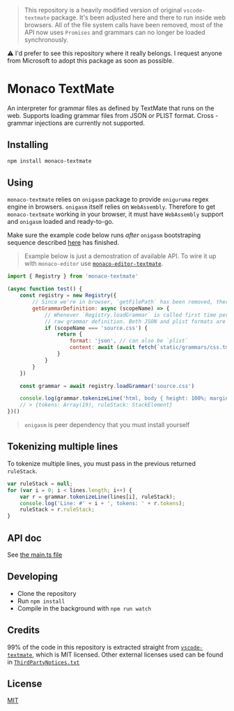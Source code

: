 > This repository is a heavily modified version of original `vscode-textmate` package. It's been adjusted here and there to run inside web browsers. All of the file system calls have been removed, most of the API now uses `Promises` and grammars can no longer be loaded synchronously.

⚠ I'd prefer to see this repository where it really belongs. I request anyone from Microsoft to adopt this package as soon as possible.

# Monaco TextMate

An interpreter for grammar files as defined by TextMate that runs on the web. Supports loading grammar files from JSON or PLIST format. Cross - grammar injections are currently not supported.

## Installing

```sh
npm install monaco-textmate
```

## Using

`monaco-textmate` relies on `onigasm` package to provide `oniguruma` regex engine in browsers. `onigasm` itself relies on `WebAssembly`. Therefore to
get `monaco-textmate` working in your browser, it must have `WebAssembly` support and `onigasm` loaded and ready-to-go.

Make sure the example code below runs *after* `onigasm` bootstraping sequence described [here](https://www.npmjs.com/package/onigasm#light-it-up) has finished.

> Example below is just a demostration of available API. To wire it up with `monaco-editor` use [`monaco-editor-textmate`](https://github.com/NeekSandhu/monaco-editor-textmate).

```javascript
import { Registry } from 'monaco-textmate'

(async function test() {
    const registry = new Registry({
        // Since we're in browser, `getFilePath` has been removed, therefore you must provide `getGrammarDefinition` hook for things to work
        getGrammarDefinition: async (scopeName) => {
            // Whenever `Registry.loadGrammar` is called first time per scope name, this function will be called asking you to provide
            // raw grammar definition. Both JSON and plist formats are accepted.
            if (scopeName === 'source.css') {
                return {
                    format: 'json', // can also be `plist`
                    content: await (await fetch(`static/grammars/css.tmGrammar.json`)).text() // when format is 'json', parsed JSON also works
                }
            }
        }
    })

    const grammar = await registry.loadGrammar('source.css')

    console.log(grammar.tokenizeLine('html, body { height: 100%; margin: 0 }'))
    // > {tokens: Array(19), ruleStack: StackElement}
})()

```

> `onigasm` is peer dependency that you must install yourself

## Tokenizing multiple lines

To tokenize multiple lines, you must pass in the previous returned `ruleStack`.

```javascript
var ruleStack = null;
for (var i = 0; i < lines.length; i++) {
	var r = grammar.tokenizeLine(lines[i], ruleStack);
	console.log('Line: #' + i + ', tokens: ' + r.tokens);
	ruleStack = r.ruleStack;
}
```

## API doc

See [the main.ts file](./src/main.ts)

## Developing

* Clone the repository
* Run `npm install`
* Compile in the background with `npm run watch`

## Credits
99% of the code in this repository is extracted straight from [`vscode-textmate`](https://github.com/Microsoft/vscode-textmate), which is MIT licensed.
Other external licenses used can be found in [`ThirdPartyNotices.txt`](https://github.com/NeekSandhu/monaco-textmate/blob/master/ThirdPartyNotices.txt)

## License
[MIT](https://github.com/Microsoft/vscode-textmate/blob/master/LICENSE.md)

